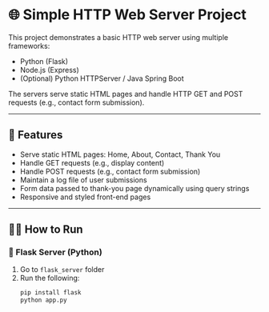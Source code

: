 # 🌐 Simple HTTP Web Server Project

This project demonstrates a basic HTTP web server using multiple frameworks:
- Python (Flask)
- Node.js (Express)
- (Optional) Python HTTPServer / Java Spring Boot

The servers serve static HTML pages and handle HTTP GET and POST requests (e.g., contact form submission).

---

## 🚀 Features

- Serve static HTML pages: Home, About, Contact, Thank You
- Handle GET requests (e.g., display content)
- Handle POST requests (e.g., contact form submission)
- Maintain a log file of user submissions
- Form data passed to thank-you page dynamically using query strings
- Responsive and styled front-end pages

---

## 🧑‍💻 How to Run

### 🔹 Flask Server (Python)
1. Go to `flask_server` folder
2. Run the following:
   ```bash
   pip install flask
   python app.py
